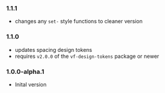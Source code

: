 ### 1.1.1

* changes any `set-` style functions to cleaner version

### 1.1.0

* updates spacing design tokens
* requires `v2.0.0` of the `vf-design-tokens` package or newer

### 1.0.0-alpha.1

* Inital version
